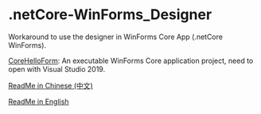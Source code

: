 # .netCore-WinForms_Designer
Workaround to use the designer in WinForms Core App (.netCore WinForms).

[CoreHelloForm](https://github.com/yanglr/.netCore-WinForms_Designer/tree/master/CoreHelloForm): An executable WinForms Core application project, need to open with Visual Studio 2019.

[ReadMe in Chinese (中文)](https://github.com/yanglr/.netCore-WinForms_Designer/blob/master/ReadMe.zh-Hans.md)

[ReadMe in English](https://github.com/QiZhuanHongJun/.netCore-WinForms_Designer/blob/master/ReadMe.en-Hans.md)
